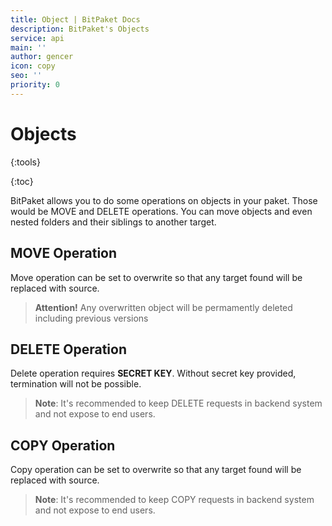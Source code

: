 ```yaml
---
title: Object | BitPaket Docs
description: BitPaket's Objects
service: api
main: ''
author: gencer
icon: copy
seo: ''
priority: 0
---
```


# Objects
{:tools}

{:toc}

BitPaket allows you to do some operations on objects in your paket. Those would be MOVE and DELETE operations. You can move objects and even nested folders and their siblings to another target.

## MOVE Operation

Move operation can be set to overwrite so that any target found will be replaced with source.

> **Attention!**  Any overwritten object will be permamently deleted including previous versions

## DELETE Operation

Delete operation requires **SECRET KEY**. Without secret key provided, termination will not be possible.

> **Note**: It's recommended to keep DELETE requests in backend system and not expose to end users.

## COPY Operation

Copy operation can be set to overwrite so that any target found will be replaced with source.

> **Note**: It's recommended to keep COPY requests in backend system and not expose to end users.
